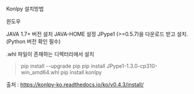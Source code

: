 Konlpy 설치방법

윈도우

JAVA 1.7+ 버전 설치
JAVA-HOME 설정
JPype1 (>=0.5.7)을 다운로드 받고 설치. (Python 버전 확인 필수)

.whl 파일이 존재하는 디렉터리에서 설치

> pip install --upgrade pip
> pip install JPype1-1.3.0-cp310-win_amd64.whl
> pip install konlpy

출처 : https://konlpy-ko.readthedocs.io/ko/v0.4.3/install/
